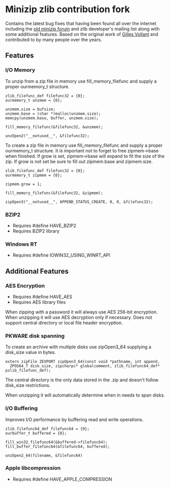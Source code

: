 # Minizip zlib contribution fork

Contains the latest bug fixes that having been found all over the internet including the [old minizip forum](https://web.archive.org/web/20121015065401/http://www.winimage.info/forum/) and zlib developer's mailing list along with some additional features. Based on the original work of [Gilles Vollant](http://www.winimage.com/zLibDll/minizip.html) and contributed to by many people over the years.

## Features

### I/O Memory

To unzip from a zip file in memory use fill_memory_filefunc and supply a proper ourmemory_t structure.
```
zlib_filefunc_def filefunc32 = {0};
ourmemory_t unzmem = {0};

unzmem.size = bufsize;
unzmem.base = (char *)malloc(unzmem.size);
memcpy(unzmem.base, buffer, unzmem.size);
    
fill_memory_filefunc(&filefunc32, &unzmem);

unzOpen2("__notused__", &filefunc32);
```

To create a zip file in memory use fill_memory_filefunc and supply a proper ourmemory_t structure. It is important
not to forget to free zipmem->base when finished. If grow is set, zipmem->base will expand to fit the size of the zip. 
If grow is not set be sure to fill out zipmem.base and zipmem.size.

```
zlib_filefunc_def filefunc32 = {0};
ourmemory_t zipmem = {0};

zipmem.grow = 1;

fill_memory_filefunc(&filefunc32, &zipmem);

zipOpen3("__notused__", APPEND_STATUS_CREATE, 0, 0, &filefunc32);
```

### BZIP2

+ Requires #define HAVE_BZIP2
+ Requires BZIP2 library

### Windows RT

+ Requires #define IOWIN32_USING_WINRT_API

## Additional Features

### AES Encryption

+ Requires #define HAVE_AES
+ Requires AES library files

When zipping with a password it will always use AES 256-bit encryption. 
When unzipping it will use AES decryption only if necessary. Does not support central directory or local file header encryption.

### PKWARE disk spanning

To create an archive with multiple disks use zipOpen3_64 supplying a disk_size value in bytes.

```
extern zipFile ZEXPORT zipOpen3_64(const void *pathname, int append, 
  ZPOS64_T disk_size, zipcharpc* globalcomment, zlib_filefunc64_def* pzlib_filefunc_def);
```
The central directory is the only data stored in the .zip and doesn't follow disk_size restrictions.

When unzipping it will automatically determine when in needs to span disks.

### I/O Buffering

Improves I/O performance by buffering read and write operations. 
```
zlib_filefunc64_def filefunc64 = {0};
ourbuffer_t buffered = {0};
    
fill_win32_filefunc64(&buffered->filefunc64);
fill_buffer_filefunc64(&filefunc64, buffered);
    
unzOpen2_64(filename, &filefunc64)
```

### Apple libcompression

+ Requires #define HAVE_APPLE_COMPRESSION
